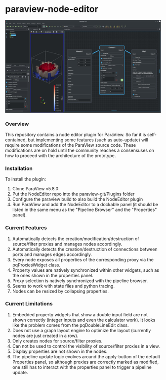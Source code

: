 # paraview-node-editor

![screenshot](https://raw.githubusercontent.com/JonasLukasczyk/paraview-node-editor/master/screenshot.jpg "Screenshot of ParaView Node Editor")

### Overview
This repository contains a node editor plugin for ParaView. So far it is self-contained, but implementing some features (such as auto-update) will require some modifications of the ParaView source code. These modifications are on hold until the community reaches a consensuses on how to proceed with the architecture of the prototype.

### Installation
To install the plugin:
1. Clone ParaView v5.8.0
2. Put the NodeEditor repo into the paraview-git/Plugins folder
3. Configure the paraview build to also build the NodeEditor plugin
4. Run ParaView and add the NodeEditor to a dockable panel (it should be listed in the same menu as the "Pipeline Browser" and the "Properties" panel).

### Current Features
1. Automatically detects the creation/modification/destruction of source/filter proxies and manages nodes accordingly.
2. Automatically detects the creation/destruction of connections between ports and manages edges accordingly.
3. Every node exposes all properties of the corresponding proxy via the pqProxiesWidget class.
4. Property values are natively synchronized within other widgets, such as the ones shown in the properties panel.
5. Proxy selection is natively synchronized with the pipeline browser.
6. Seems to work with state files and python tracing.
7. Nodes can be resized by collapsing properties.

### Current Limitations
1. Embedded property widgets that show a double input field are not shown correctly (integer inputs and even the calculator work). It looks like the problem comes from the pqDoubleLineEdit class.
2. Does not use a graph layout engine to optimize the layout (currently nodes are just created in a row).
3. Only creates nodes for source/filter proxies.
4. Can not be used to control the visibility of source/filter proxies in a view.
5. Display properties are not shown in the nodes.
6. The pipeline update logic evolves around the apply-button of the default Properties panel, so although proxies are correctly marked as modified, one still has to interact with the properties panel to trigger a pipeline update.
